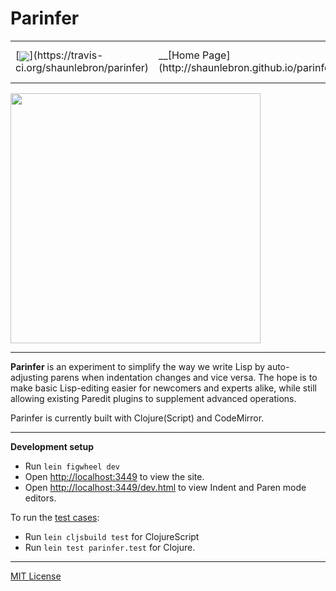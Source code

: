 # Parinfer 

 <table>
<tr>
<td>[<img src="https://travis-ci.org/shaunlebron/parinfer.svg?branch=master" valign="middle">](https://travis-ci.org/shaunlebron/parinfer)</td>
<td>__[Home Page](http://shaunlebron.github.io/parinfer/)__</td>
<td>[Download Plugins](http://shaunlebron.github.io/parinfer/#editor-plugins)</td>
<td>[Make a Plugin](https://github.com/shaunlebron/parinfer/wiki/Make-a-Plugin)</td>
</tr>
</table>

<img src="http://zippy.gfycat.com/WeirdOddBluefintuna.gif" width="400">

---

__Parinfer__ is an experiment to simplify the way we write Lisp by auto-adjusting
parens when indentation changes and vice versa.  The hope is to make
basic Lisp-editing easier for newcomers and experts alike, while still allowing
existing Paredit plugins to supplement advanced operations.

[Paredit]:http://danmidwood.com/content/2014/11/21/animated-paredit.html

Parinfer is currently built with Clojure(Script) and CodeMirror.

---

__Development setup__

- Run `lein figwheel dev`
- Open <http://localhost:3449> to view the site.
- Open <http://localhost:3449/dev.html> to view Indent and Paren mode editors.

To run the [test cases]:

- Run `lein cljsbuild test` for ClojureScript
- Run `lein test parinfer.test` for Clojure.

[test cases]:test-cases

---

[MIT License](LICENSE.md)

